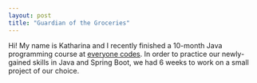 ```yaml
---
layout: post
title: "Guardian of the Groceries"
---
```

Hi! My name is Katharina and I recently finished a 10-month Java programming course at [everyone codes](https://everyonecodes.io/). In order to practice our newly-gained skills in Java and Spring Boot, we had 6 weeks to work on a small project of our choice. 

